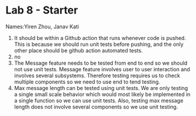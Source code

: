 # Lab 8 - Starter
Names:Yiren Zhou, 
Janav Kati
1) It should  be within a Github action that runs whenever code is pushed. This is because we should run unit tests before pushing, and the only other place should be github action automated tests.
2) no
3) The Message feature needs to be tested from end to end so we should not use unit tests. Message feature involves user to user interaction and involves several subsystems. Therefore testing requires us to check multiple components so we need to use end to tend testing.
4) Max message length can be tested using unit tests. We are only testing a single small scale behavior which would most likely be implemented in a single function so we can use unit tests. Also, testing max message length does not involve several components so we use unit testing.
